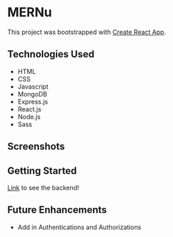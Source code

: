 # MERNu

This project was bootstrapped with [Create React App](https://github.com/facebook/create-react-app).

## Technologies Used

- HTML
- CSS
- Javascript
- MongoDB
- Express.js
- React.js
- Node.js
- Sass

## Screenshots


## Getting Started

[Link](https://project-backend-3.herokuapp.com/meals) to see the backend!

## Future Enhancements
- Add in Authentications and Authorizations

